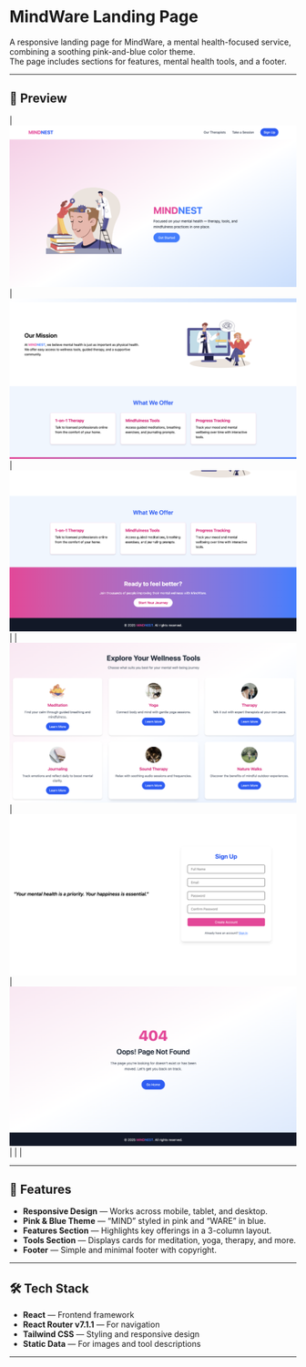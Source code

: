 # MindWare Landing Page

A responsive landing page for MindWare, a mental health-focused service, combining a soothing pink-and-blue color theme.  
The page includes sections for features, mental health tools, and a footer.

---

## 📸 Preview

| ![Screenshot 1](./screenshots/screenshot1.png) |
![Screenshot 2](./screenshots/screenshot2.png) |
![Screenshot 3](./screenshots/screenshot3.png) |
| ![Screenshot 4](./screenshots/screenshot4.png) |
![Screenshot 5](./screenshots/screenshot5.png) | 
![Screenshot 6](./screenshots/screenshot6.png) |
                                              |                                                |



---

## 🚀 Features

- **Responsive Design** — Works across mobile, tablet, and desktop.
- **Pink & Blue Theme** — “MIND” styled in pink and “WARE” in blue.
- **Features Section** — Highlights key offerings in a 3-column layout.
- **Tools Section** — Displays cards for meditation, yoga, therapy, and more.
- **Footer** — Simple and minimal footer with copyright.

---

## 🛠 Tech Stack

- **React** — Frontend framework
- **React Router v7.1.1** — For navigation
- **Tailwind CSS** — Styling and responsive design
- **Static Data** — For images and tool descriptions

---



